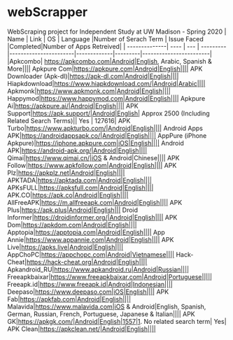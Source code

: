 # webScrapper
WebScraping project for Independent Study at UW Madison - Spring 2020
| Name          | Link | OS  | Language |Number of Serach Term  | Issue Faced |Completed|Number of Apps Retreived|
| --------------| ---- | --- | ---------|-----------------------|-------------|---------|------------------------|
|Apkcombo| https://apkcombo.com|Android|English, Arabic, Spanish & More||||
Apkpure Com|https://apkpure.com|Android|English||||
APK Downloader (Apk-dl)|https://apk-dl.com|Android|English||||
Hiapkdownload|https://www.hiapkdownload.com/|Android|Arabic||||
Apkmonk|https://www.apkmonk.com|Android|English||||
Happymod|https://www.happymod.com|Android|English||||
Apkpure Ai|https://apkpure.ai/|Android|English||||
APK Support|https://apk.support/|Android|English| Approx 2500 (Including Related Search Terms)|| Yes | 127616|
APK Turbo|https://www.apkturbo.com/|Android|English||||
Android Apps APK|https://androidappsapk.co/|Android|English||||
AppPure (iPhone Apkpure)|https://iphone.apkpure.com|iOS|English||||
Android APK|https://android-apk.org/|Android|English||||
Qimai|https://www.qimai.cn/|iOS & Android|Chinese||||
APK Follow|https://www.apkfollow.com|Android|English||||
APK Plz|https://apkplz.net|Android|English||||
APKTADA|https://apktada.com|Android|English||||
APKsFULL|https://apksfull.com|Android|English||||
APK.CO|https://apk.co|Android|English||||
AllFreeAPK|https://m.allfreeapk.com|Android|English||||
APK Plus|https://apk.plus|Android|English|||
Droid Informer|https://droidinformer.org/|Android|English||||
APK Dom|https://apkdom.com|Android|English||||
Apptopia|https://apptopia.com|Android|English||||
App Annie|https://www.appannie.com|Android|English||||
APK Live|https://apks.live|Android|English||||
AppChoPC|https://appchopc.com|Android|Vietnamese||||
Hack-Cheat|https://hack-cheat.org|Android|English||||
Apkandroid_RU|https://www.apkandroid.ru|Android|Russian||||
Freeapkbaixar|https://www.freeapkbaixar.com|Android|Portuguese|||||
Freeapk.id|https://www.freeapk.id|Android|Indonesian||||
Deepaso|https://www.deepaso.com|iOS|English||||
APK Fab|https://apkfab.com|Android|English||||
Malavida|https://www.malavida.com|iOS & Android|English, Spanish, German, Russian, French, Portuguese, Japanese & Italian||||
APK GK|https://apkgk.com/|Android|English|1557|1. No related search term| Yes|
APK Clean|https://apkclean.net/|Android|English||||

   


